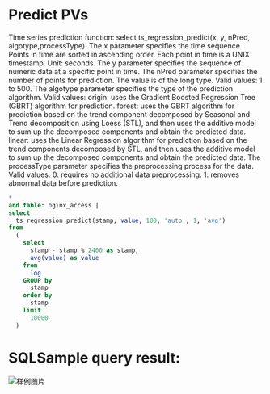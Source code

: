 # Predict PVs

Time series prediction function:
select ts_regression_predict(x, y, nPred, algotype,processType).
The x parameter specifies the time sequence. Points in time are sorted in ascending order. Each point in time is a UNIX timestamp. Unit: seconds.
The y parameter specifies the sequence of numeric data at a specific point in time.
The nPred parameter specifies the number of points for prediction. The value is of the long type. Valid values: 1 to 500.
The algotype parameter specifies the type of the prediction algorithm. Valid values: origin: uses the Gradient Boosted Regression Tree (GBRT) algorithm for prediction. forest: uses the GBRT algorithm for prediction based on the trend component decomposed by Seasonal and Trend decomposition using Loess (STL), and then uses the additive model to sum up the decomposed components and obtain the predicted data. linear: uses the Linear Regression algorithm for prediction based on the trend components decomposed by STL, and then uses the additive model to sum up the decomposed components and obtain the predicted data.
The processType parameter specifies the preprocessing process for the data. Valid values: 0: requires no additional data preprocessing. 1: removes abnormal data before prediction.

```SQL
*
and table: nginx_access |
select
  ts_regression_predict(stamp, value, 100, 'auto', 1, 'avg')
from
  (
    select
      stamp - stamp % 2400 as stamp,
      avg(value) as value
    from
      log
    GROUP by
      stamp
    order by
      stamp
    limit
      10000
  )
```

# SQLSample query result:

![样例图片](http://slsconsole.oss-cn-hangzhou.aliyuncs.com/sql_sample/11%E8%AE%BF%E9%97%AE%E9%87%8F%E9%A2%84%E6%B5%8B.jpg)
